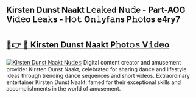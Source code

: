 ## Kirsten Dunst Naakt L𝚎a𝚔ed N𝚞𝚍e - Part-AOG Vi𝚍𝚎o L𝚎a𝚔s - H𝚘𝚝 O𝚗𝚕yf𝚊ns P𝚑𝚘tos e4ry7

# <h2><a href="http://kf63z6.oniu.top/?m=Kirsten+Dunst+Naakt">🔗👉 🔴 Kirsten Dunst Naakt P𝚑ot𝚘𝚜 V𝚒d𝚎o</a></h2>

[![Kirsten Dunst Naakt Nu𝚍e𝚜](https://i.imgur.com/0qMVB7G.gif)](http://kf63z6.oniu.top/?m=Kirsten+Dunst+Naakt)
Digital content creator and amusement provider Kirsten Dunst Naakt, celebrated for sharing dance and lifestyle ideas through trending dance sequences and short videos. Extraordinary entertainer Kirsten Dunst Naakt, famed for their exceptional skills and accomplishments in the world of amusement.  
